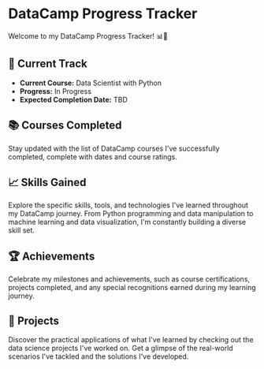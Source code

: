 # DataCamp Progress Tracker

Welcome to my DataCamp Progress Tracker! 📊🚀

## 🏃 Current Track
- **Current Course:** Data Scientist with Python
- **Progress:** In Progress
- **Expected Completion Date:** TBD

## 📚 Courses Completed
Stay updated with the list of DataCamp courses I've successfully completed, complete with dates and course ratings.

## 📈 Skills Gained
Explore the specific skills, tools, and technologies I've learned throughout my DataCamp journey. From Python programming and data manipulation to machine learning and data visualization, I'm constantly building a diverse skill set.

## 🏆 Achievements
Celebrate my milestones and achievements, such as course certifications, projects completed, and any special recognitions earned during my learning journey.

## 🧪 Projects
Discover the practical applications of what I've learned by checking out the data science projects I've worked on. Get a glimpse of the real-world scenarios I've tackled and the solutions I've developed.
